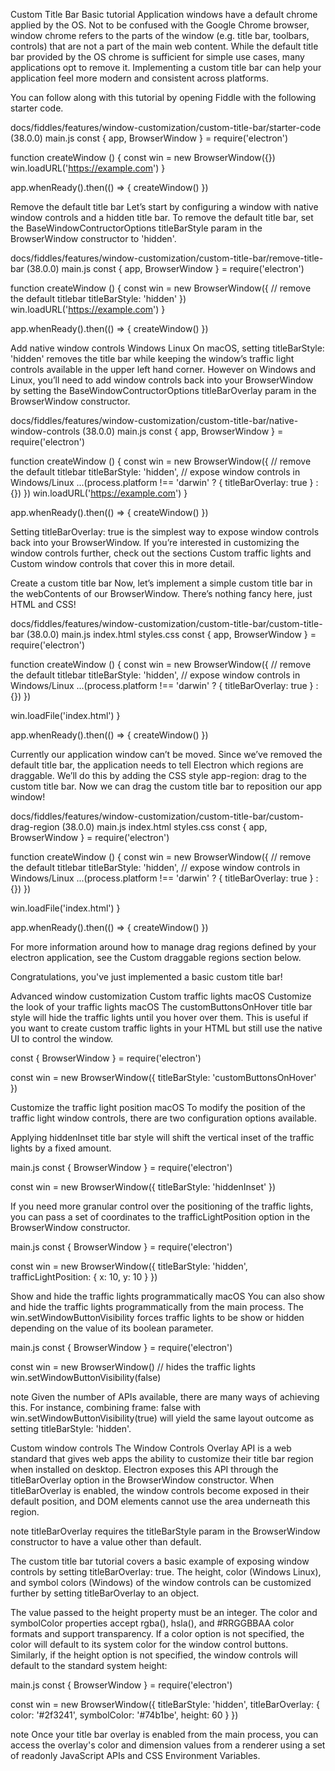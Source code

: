Custom Title Bar
Basic tutorial
Application windows have a default chrome applied by the OS. Not to be confused with the Google Chrome browser, window chrome refers to the parts of the window (e.g. title bar, toolbars, controls) that are not a part of the main web content. While the default title bar provided by the OS chrome is sufficient for simple use cases, many applications opt to remove it. Implementing a custom title bar can help your application feel more modern and consistent across platforms.

You can follow along with this tutorial by opening Fiddle with the following starter code.

docs/fiddles/features/window-customization/custom-title-bar/starter-code (38.0.0)
main.js
const { app, BrowserWindow } = require('electron')

function createWindow () {
  const win = new BrowserWindow({})
  win.loadURL('https://example.com')
}

app.whenReady().then(() => {
  createWindow()
})

Remove the default title bar
Let’s start by configuring a window with native window controls and a hidden title bar. To remove the default title bar, set the BaseWindowContructorOptions titleBarStyle param in the BrowserWindow constructor to 'hidden'.

docs/fiddles/features/window-customization/custom-title-bar/remove-title-bar (38.0.0)
main.js
const { app, BrowserWindow } = require('electron')

function createWindow () {
  const win = new BrowserWindow({
    // remove the default titlebar
    titleBarStyle: 'hidden'
  })
  win.loadURL('https://example.com')
}

app.whenReady().then(() => {
  createWindow()
})

Add native window controls Windows Linux
On macOS, setting titleBarStyle: 'hidden' removes the title bar while keeping the window’s traffic light controls available in the upper left hand corner. However on Windows and Linux, you’ll need to add window controls back into your BrowserWindow by setting the BaseWindowContructorOptions titleBarOverlay param in the BrowserWindow constructor.

docs/fiddles/features/window-customization/custom-title-bar/native-window-controls (38.0.0)
main.js
const { app, BrowserWindow } = require('electron')

function createWindow () {
  const win = new BrowserWindow({
    // remove the default titlebar
    titleBarStyle: 'hidden',
    // expose window controls in Windows/Linux
    ...(process.platform !== 'darwin' ? { titleBarOverlay: true } : {})
  })
  win.loadURL('https://example.com')
}

app.whenReady().then(() => {
  createWindow()
})

Setting titleBarOverlay: true is the simplest way to expose window controls back into your BrowserWindow. If you’re interested in customizing the window controls further, check out the sections Custom traffic lights and Custom window controls that cover this in more detail.

Create a custom title bar
Now, let’s implement a simple custom title bar in the webContents of our BrowserWindow. There’s nothing fancy here, just HTML and CSS!

docs/fiddles/features/window-customization/custom-title-bar/custom-title-bar (38.0.0)
main.js
index.html
styles.css
const { app, BrowserWindow } = require('electron')

function createWindow () {
  const win = new BrowserWindow({
    // remove the default titlebar
    titleBarStyle: 'hidden',
    // expose window controls in Windows/Linux
    ...(process.platform !== 'darwin' ? { titleBarOverlay: true } : {})
  })

  win.loadFile('index.html')
}

app.whenReady().then(() => {
  createWindow()
})

Currently our application window can’t be moved. Since we’ve removed the default title bar, the application needs to tell Electron which regions are draggable. We’ll do this by adding the CSS style app-region: drag to the custom title bar. Now we can drag the custom title bar to reposition our app window!

docs/fiddles/features/window-customization/custom-title-bar/custom-drag-region (38.0.0)
main.js
index.html
styles.css
const { app, BrowserWindow } = require('electron')

function createWindow () {
  const win = new BrowserWindow({
    // remove the default titlebar
    titleBarStyle: 'hidden',
    // expose window controls in Windows/Linux
    ...(process.platform !== 'darwin' ? { titleBarOverlay: true } : {})
  })

  win.loadFile('index.html')
}

app.whenReady().then(() => {
  createWindow()
})

For more information around how to manage drag regions defined by your electron application, see the Custom draggable regions section below.

Congratulations, you've just implemented a basic custom title bar!

Advanced window customization
Custom traffic lights macOS
Customize the look of your traffic lights macOS
The customButtonsOnHover title bar style will hide the traffic lights until you hover over them. This is useful if you want to create custom traffic lights in your HTML but still use the native UI to control the window.

const { BrowserWindow } = require('electron')

const win = new BrowserWindow({ titleBarStyle: 'customButtonsOnHover' })

Customize the traffic light position macOS
To modify the position of the traffic light window controls, there are two configuration options available.

Applying hiddenInset title bar style will shift the vertical inset of the traffic lights by a fixed amount.

main.js
const { BrowserWindow } = require('electron')

const win = new BrowserWindow({ titleBarStyle: 'hiddenInset' })

If you need more granular control over the positioning of the traffic lights, you can pass a set of coordinates to the trafficLightPosition option in the BrowserWindow constructor.

main.js
const { BrowserWindow } = require('electron')

const win = new BrowserWindow({
  titleBarStyle: 'hidden',
  trafficLightPosition: { x: 10, y: 10 }
})

Show and hide the traffic lights programmatically macOS
You can also show and hide the traffic lights programmatically from the main process. The win.setWindowButtonVisibility forces traffic lights to be show or hidden depending on the value of its boolean parameter.

main.js
const { BrowserWindow } = require('electron')

const win = new BrowserWindow()
// hides the traffic lights
win.setWindowButtonVisibility(false)

note
Given the number of APIs available, there are many ways of achieving this. For instance, combining frame: false with win.setWindowButtonVisibility(true) will yield the same layout outcome as setting titleBarStyle: 'hidden'.

Custom window controls
The Window Controls Overlay API is a web standard that gives web apps the ability to customize their title bar region when installed on desktop. Electron exposes this API through the titleBarOverlay option in the BrowserWindow constructor. When titleBarOverlay is enabled, the window controls become exposed in their default position, and DOM elements cannot use the area underneath this region.

note
titleBarOverlay requires the titleBarStyle param in the BrowserWindow constructor to have a value other than default.

The custom title bar tutorial covers a basic example of exposing window controls by setting titleBarOverlay: true. The height, color (Windows Linux), and symbol colors (Windows) of the window controls can be customized further by setting titleBarOverlay to an object.

The value passed to the height property must be an integer. The color and symbolColor properties accept rgba(), hsla(), and #RRGGBBAA color formats and support transparency. If a color option is not specified, the color will default to its system color for the window control buttons. Similarly, if the height option is not specified, the window controls will default to the standard system height:

main.js
const { BrowserWindow } = require('electron')

const win = new BrowserWindow({
  titleBarStyle: 'hidden',
  titleBarOverlay: {
    color: '#2f3241',
    symbolColor: '#74b1be',
    height: 60
  }
})

note
Once your title bar overlay is enabled from the main process, you can access the overlay's color and dimension values from a renderer using a set of readonly JavaScript APIs and CSS Environment Variables.